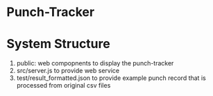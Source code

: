 # Punch-Tracker

# System Structure
1. public: web compopnents to display the punch-tracker
2. src/server.js to provide web service
3. test/result_formatted.json to provide example punch record that is processed from original csv files
